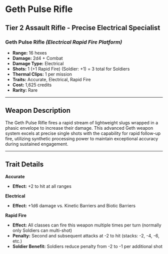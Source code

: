 # Geth Pulse Rifle

## Tier 2 Assault Rifle - Precise Electrical Specialist

### Geth Pulse Rifle *(Electrical Rapid Fire Platform)*
- **Range:** 16 hexes
- **Damage:** 2d4 + Combat
- **Damage Type:** Electrical
- **Shots:** 1 (+1 Rapid Fire) (Soldier: +1) = 3 total for Soldiers
- **Thermal Clips:** 1 per mission
- **Traits:** Accurate, Electrical, Rapid Fire
- **Cost:** 1,625 credits
- **Rarity:** Rare

---

## Weapon Description

The Geth Pulse Rifle fires a rapid stream of lightweight slugs wrapped in a phasic envelope to increase their damage. This advanced Geth weapon system excels at precise single shots with the capability for rapid follow-up fire, utilizing synthetic processing power to maintain exceptional accuracy during sustained engagement.

---

## Trait Details

**Accurate**
- **Effect:** +2 to hit at all ranges

**Electrical**
- **Effect:** +1d6 damage vs. Kinetic Barriers and Biotic Barriers

**Rapid Fire**
- **Effect:** All classes can fire this weapon multiple times per turn (normally only Soldiers can multi-shot)
- **Penalty:** Second and subsequent attacks at -2 to hit (stacks: -2, -4, -6, etc.)
- **Soldier Benefit:** Soldiers reduce penalty from -2 to -1 per additional shot